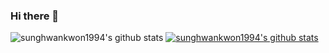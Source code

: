 ### Hi there 👋

<!--
**sunghwankwon1994/sunghwankwon1994** is a ✨ _special_ ✨ repository because its `README.md` (this file) appears on your GitHub profile.

Here are some ideas to get you started:

- 🔭 I’m currently working on ...
- 🌱 I’m currently learning ...
- 👯 I’m looking to collaborate on ...
- 🤔 I’m looking for help with ...
- 💬 Ask me about ...
- 📫 How to reach me: ...
- 😄 Pronouns: ...
- ⚡ Fun fact: ...
-->

![sunghwankwon1994's github stats](https://github-readme-stats.vercel.app/api?username=sunghwankwon1994&show_icons=true)
[![sunghwankwon1994's github stats](https://github-readme-stats.vercel.app/api/top-langs/?username=sunghwankwon1994&show_icons=true&hide_border=true&title_color=004386&icon_color=004386&layout=compact)](https://github.com/sunghwankwon1994)
